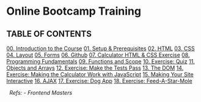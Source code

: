 # Online Bootcamp Training

## TABLE OF CONTENTS

[00. Introduction to the Course](./src/00-intro.md)
[01. Setup & Prerequisites](./src/01-setup.md)
[02. HTML](./src/02-html.md)
[03. CSS](./src/03-css.md)
[04. Layout](./src/04-layout.md)
[05. Forms](./src/05-forms.md)
[06. Github](./src/06-github.md)
[07. Calculator HTML & CSS Exercise](./src/07-calculator-setup.md)
[08. Programming Fundamentals](./src/08-intro-to-programming.md)
[09. Functions and Scope](./src/09-functions-and-scope.md)
[10. Exercise: Quiz](./src/10-quiz.md)
[11. Objects and Arrays](./src/11-objects-and-arrays.md)
[12. Exercise: Make the Tests Pass](./src/12-tests.md)
[13. The DOM](./src/13-dom.md)
[14. Exercise: Making the Calculator Work with JavaScript](./src/alculator.md)
[15. Making Your Site Interactive](./src/15-interactive.md)
[16. AJAX](./src/16-ajax.md)
[17. Exercise: Dog App](./src/17-dogs.md)
[18. Exercise: Feed-A-Star-Mole](./src/18-mole.md)

&nbsp;
*Refs:
     - Frontend Masters*